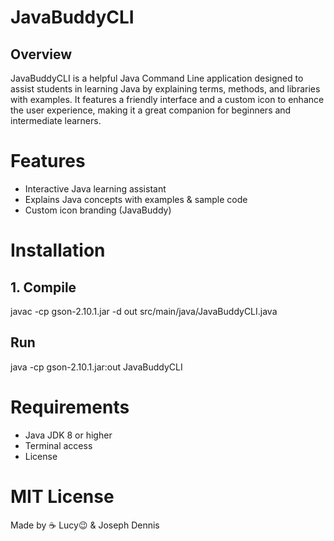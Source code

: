 # JavaBuddyCLI
## Overview
JavaBuddyCLI is a helpful Java Command Line application designed to assist students in learning Java by explaining terms, methods, and libraries with examples. It features a friendly interface and a custom icon to enhance the user experience, making it a great companion for beginners and intermediate learners.

# Features
- Interactive Java learning assistant
- Explains Java concepts with examples & sample code
- Custom icon branding (JavaBuddy)

# Installation

## 1. Compile
javac -cp gson-2.10.1.jar -d out src/main/java/JavaBuddyCLI.java

## Run
java -cp gson-2.10.1.jar:out JavaBuddyCLI

# Requirements
- Java JDK 8 or higher
- Terminal access
- License

# MIT License

Made by ☕ Lucy😉 & Joseph Dennis